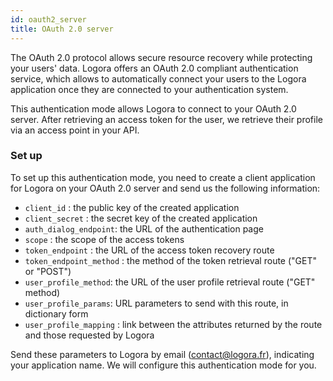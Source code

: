 ```yaml
---
id: oauth2_server
title: OAuth 2.0 server
---
```


The OAuth 2.0 protocol allows secure resource recovery while protecting your users' data. Logora offers an OAuth 2.0 compliant authentication service, which allows to automatically connect your users to the Logora application once they are connected to your authentication system.

This authentication mode allows Logora to connect to your OAuth 2.0 server. After retrieving an access token for the user, we retrieve their profile via an access point in your API.

### Set up

To set up this authentication mode, you need to create a client application for Logora on your OAuth 2.0 server and send us the following information:

- `client_id` : the public key of the created application
- `client_secret` : the secret key of the created application
- `auth_dialog_endpoint`: the URL of the authentication page
- `scope` : the scope of the access tokens
- `token_endpoint` : the URL of the access token recovery route
- `token_endpoint_method` : the method of the token retrieval route ("GET" or "POST")
- `user_profile_method`: the URL of the user profile retrieval route ("GET" method)
- `user_profile_params`: URL parameters to send with this route, in dictionary form
- `user_profile_mapping` : link between the attributes returned by the route and those requested by Logora

Send these parameters to Logora by email (contact@logora.fr), indicating your application name. We will configure this authentication mode for you.
